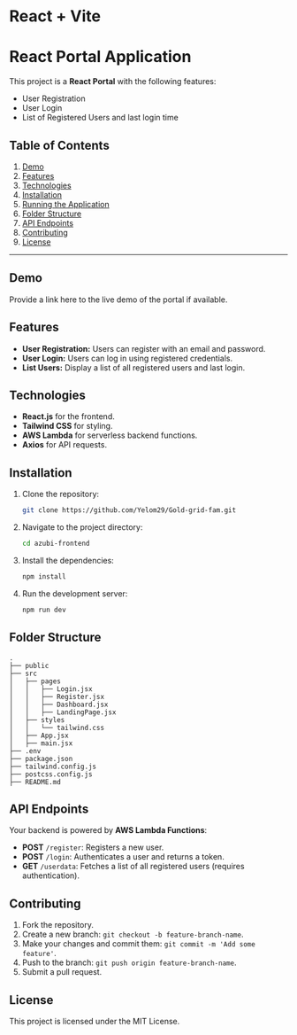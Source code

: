 # React + Vite

# React Portal Application

This project is a **React Portal** with the following features:

- User Registration
- User Login
- List of Registered Users and last login time

## Table of Contents

1. [Demo](#demo)
2. [Features](#features)
3. [Technologies](#technologies)
4. [Installation](#installation)
5. [Running the Application](#running-the-application)
6. [Folder Structure](#folder-structure)
7. [API Endpoints](#api-endpoints)
8. [Contributing](#contributing)
9. [License](#license)

---

## Demo

Provide a link here to the live demo of the portal if available.

## Features

- **User Registration:** Users can register with an email and password.
- **User Login:** Users can log in using registered credentials.
- **List Users:** Display a list of all registered users and last login.

## Technologies

- **React.js** for the frontend.
- **Tailwind CSS** for styling.
- **AWS Lambda** for serverless backend functions.
- **Axios** for API requests.

## Installation

1. Clone the repository:

   ```bash
   git clone https://github.com/Yelom29/Gold-grid-fam.git
   ```

2. Navigate to the project directory:

   ```bash
   cd azubi-frontend
   ```

3. Install the dependencies:

   ```bash
   npm install
   ```

4. Run the development server:

   ```bash
   npm run dev
   ```

## Folder Structure

```
.
├── public
├── src
│   ├── pages
│   │   ├── Login.jsx
│   │   ├── Register.jsx
│   │   ├── Dashboard.jsx
│   │   ├── LandingPage.jsx
│   ├── styles
│   │   └── tailwind.css  
│   ├── App.jsx
│   ├── main.jsx
├── .env
├── package.json
├── tailwind.config.js 
├── postcss.config.js 
├── README.md
```

## API Endpoints

Your backend is powered by **AWS Lambda Functions**:

- **POST** `/register`: Registers a new user.
- **POST** `/login`: Authenticates a user and returns a token.
- **GET** `/userdata`: Fetches a list of all registered users (requires authentication).

## Contributing

1. Fork the repository.
2. Create a new branch: `git checkout -b feature-branch-name`.
3. Make your changes and commit them: `git commit -m 'Add some feature'`.
4. Push to the branch: `git push origin feature-branch-name`.
5. Submit a pull request.

## License

This project is licensed under the MIT License.

